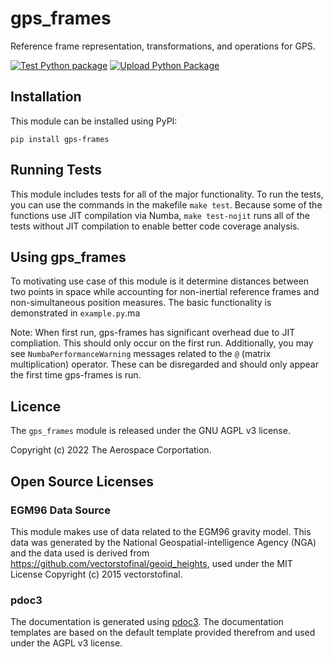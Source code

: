 # gps_frames
Reference frame representation, transformations, and operations for GPS.

[![Test Python package](https://github.com/the-aerospace-corporation/gps_frames/actions/workflows/python-package.yml/badge.svg)](https://github.com/the-aerospace-corporation/gps_frames/actions/workflows/python-package.yml)
[![Upload Python Package](https://github.com/the-aerospace-corporation/gps_frames/actions/workflows/python-publish.yml/badge.svg)](https://github.com/the-aerospace-corporation/gps_frames/actions/workflows/python-publish.yml)
## Installation
This module can be installed using PyPI:
```
pip install gps-frames
```

## Running Tests
This module includes tests for all of the major functionality. To run the tests, you can use the commands in the makefile `make test`. Because some of the functions use JIT compilation via Numba, `make test-nojit` runs all of the tests without JIT compilation to enable better code coverage analysis.

## Using gps_frames
To motivating use case of this module is it determine distances between two points in space while accounting for non-inertial reference frames and non-simultaneous position measures. The basic functionality is demonstrated in `example.py`.ma

Note: When first run, gps-frames has significant overhead due to JIT compliation. This should only occur on the first run. Additionally, you may see `NumbaPerformanceWarning` messages related to the `@` (matrix multiplication) operator. These can be disregarded and should only appear the first time gps-frames is run.

## Licence
The `gps_frames` module is released under the GNU AGPL v3 license.

Copyright (c) 2022 The Aerospace Corportation.

## Open Source Licenses

### EGM96 Data Source
This module makes use of data related to the EGM96 gravity model. This data was generated by the National Geospatial-intelligence Agency (NGA) and the data used is derived from https://github.com/vectorstofinal/geoid_heights, used under the MIT License Copyright (c) 2015 vectorstofinal.

### pdoc3
The documentation is generated using [pdoc3](https://pdoc3.github.io/pdoc/). The documentation templates are based on the default template provided therefrom and used under the AGPL v3 license.
